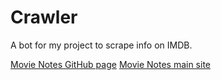 # Crawler
A bot for my project to scrape info on IMDB.

[Movie Notes GitHub page](https://github.com/Corgieater/merelyasite)
[Movie Notes main site](https://merelyasite.xyz/)
